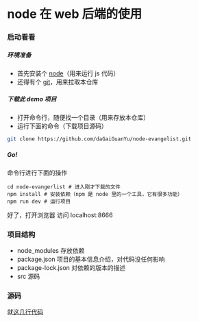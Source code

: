 # node 在 web 后端的使用

### 启动看看

##### 环境准备
+ 首先安装个 [node](https://nodejs.org/zh-cn/)（用来运行 js 代码）
+ 还得有个 [git](https://git-scm.com/)，用来拉取本仓库

##### 下载此 demo 项目
+ 打开命令行，随便找一个目录（用来存放本仓库）
+ 运行下面的命令（下载项目源码）
```bash
git clone https://github.com/daGaiGuanYu/node-evangelist.git
```

##### Go!
命令行进行下面的操作
```
cd node-evangerlist # 进入刚才下载的文件
npm install # 安装依赖（npm 是 node 里的一个工具，它有很多功能）
npm run dev # 运行项目
```
好了，打开浏览器 访问 localhost:8666


### 项目结构
+ node_modules 存放依赖
+ package.json 项目的基本信息介绍，对代码没任何影响
+ package-lock.json 对依赖的版本的描述
+ src 源码

### 源码
就[这几行代码](https://github.com/daGaiGuanYu/node-evangelist/blob/master/src/index.js)
